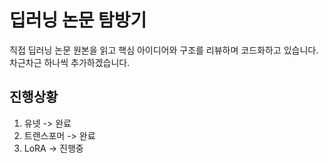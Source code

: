 # 딥러닝 논문 탐방기
직접 딥러닝 논문 원본을 읽고 핵심 아이디어와 구조를 리뷰하며 코드화하고 있습니다. 차근차근 하나씩 추가하겠습니다.

## 진행상황
1. 유넷 -> 완료
2. 트랜스포머 -> 완료
3. LoRA -> 진행중
